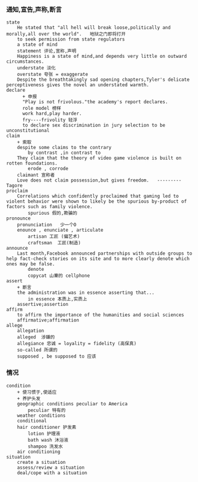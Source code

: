 ### 通知,宣告,声称,断言
    state 
        He stated that "all hell will break loose,politically and morally,all over the world".   地狱之门即将打开
        to seek permission from state regulators
        a state of mind 
        statement 评论,宣称,声明
        Happiness is a state of mind,and depends very little on outward circumstances.
        understate 淡化
        overstate 夸张 = exaggerate
        Despite the breathtakingly sad opening chapters,Tyler's delicate perceptiveness gives the novel an understated warmth.
    declare
          + 申报
          "Play is not frivolous."the academy's report declares.
          role model 榜样
          work hard,play harder.
          fry----frivolity 轻浮
          to declare sex discrimination in jury selection to be unconstitutional
    claim
        + 索取
        despite some claims to the contrary
            by contrast ,in contrast to
        They claim that the theory of video game violence is built on rotten foundations.
            erode , corrode
        claimant 宣称者
        Love does not claim possession,but gives freedom.   ---------Tagore
    proclaim
        Correlations which confidently proclaimed that gaming led to violent behavior were shown to likely be the spurious by-product of factors such as family violence.
            spurious 假的,欺骗的
    pronounce
        pronunciation   少一个O
        enounce , enunciate , articulate
            artisan 工匠 (偏艺术)
            craftsman  工匠(制造)
    announce
        Last month,Facebook announced partnerships with outside groups to help fact-check stories on its site and to more clearly denote which ones may be false.
            denote
            copycat 山寨的 cellphone
    assert
        + 断言
        the administration was in essence asserting that...
            in essence 本质上,实质上
        assertive;assertion
    affirm 
        to affirm the importance of the humanities and social sciences
        affirmative;affirmation
    allege 
        allegation
        alleged  涉嫌的
        allegiance 忠诚 = loyality = fidelity (高保真)
        so-called 所谓的
        supposed , be supposed to 应该
### 情况
    condition 
        + 使习惯于,使适应
        + 养护头发
        geographic conditions peculiar to America
            peculiar 特有的
        weather conditions
        conditional
        hair conditioner 护发素
            lotion 护理液
            bath wash 沐浴液
            shampoo 洗发水
        air conditioning 
    situation
        create a situation
        assess/review a situation
        deal/cope with a situation

